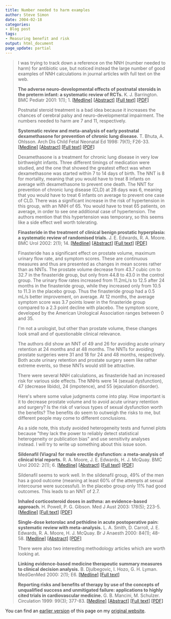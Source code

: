 ```yaml
---
title: Number needed to harm examples
author: Steve Simon
date: 2004-02-18
categories:
- Blog post
tags:
- Measuring benefit and risk
output: html_document
page_update: partial
---
```

> I was trying to track down a reference on the NNH (number needed to
> harm) for antibiotic use, but noticed instead the large number of good
> examples of NNH calculations in journal articles with full text on the
> web.
>
> **The adverse neuro-developmental effects of postnatal steroids in the
> preterm infant: a systematic review of RCTs.** K. J. Barrington. BMC
> Pediatr 2001: 1(1); 1.
> [\[Medline\]](http://www.ncbi.nlm.nih.gov/entrez/query.fcgi?cmd=Retrieve&db=PubMed&list_uids=11248841&dopt=Abstract)
> [\[Abstract\]](http://www.biomedcentral.com/1471-2431/1/1/abstract)
> [\[Full text\]](http://www.biomedcentral.com/1471-2431/1/1)
> [\[PDF\]](http://www.biomedcentral.com/content/pdf/1471-2431-1-1.pdf)
>
> Postnatal steroid treatment is a bad idea because it increases the
> chances of cerebral palsy and neuro-developmental impairment. The
> numbers needed to harm are 7 and 11, respectively.
>
> **Systematic review and meta-analysis of early postnatal dexamethasone
> for prevention of chronic lung disease.** T. Bhuta, A. Ohlsson. Arch
> Dis Child Fetal Neonatal Ed 1998: 79(1); F26-33.
> [\[Medline\]](http://www.ncbi.nlm.nih.gov/entrez/query.fcgi?cmd=Retrieve&db=PubMed&list_uids=9797621&dopt=Abstract)
> [\[Abstract\]](http://adc.bmjjournals.com/cgi/content/abstract/fetalneonatal;79/1/F26)
> [\[Full
> text\]](http://adc.bmjjournals.com/cgi/content/full/fetalneonatal;79/1/F26)
> [\[PDF\]](http://adc.bmjjournals.com/cgi/reprint/fetalneonatal;79/1/F26.pdf)
>
> Dexamethasone is a treatment for chronic lung disease in very low
> birthweight infants. Three different timings of medication were
> studied, and the one that showed the greatest effect was when
> dexamethasone was started within 7 to 14 days of birth. The NNT is 8
> for mortality, meaning that you would have to treat 8 infants on
> average with dexamethasone to prevent one death. The NNT for
> prevention of chronic lung disease (CLD) at 28 days was 6, meaning
> that you would have to treat 6 infants on average to prevent one case
> of CLD. There was a significant increase in the risk of hypertension
> in this group, with an NNH of 65. You would have to treat 65 patients,
> on average, in order to see one additional case of hypertension. The
> authors mention that this hypertension was temporary, so this seems
> like a side effect well worth tolerating.
>
> **Finasteride in the treatment of clinical benign prostatic
> hyperplasia: a systematic review of randomised trials.** J. E.
> Edwards, R. A. Moore. BMC Urol 2002: 2(1); 14.
> [\[Medline\]](http://www.ncbi.nlm.nih.gov/entrez/query.fcgi?cmd=Retrieve&db=PubMed&list_uids=12477383&dopt=Abstract)
> [\[Abstract\]](http://www.biomedcentral.com/1471-2490/2/14/abstract)
> [\[Full text\]](http://www.biomedcentral.com/1471-2490/2/14)
> [\[PDF\]](http://www.biomedcentral.com/content/pdf/1471-2490-2-14.pdf)
>
> Finasteride has a significant effect on prostate volume, maximum
> urinary flow rate, and symptom scores. These are continuous measures
> and thus are presented as changes in mean scores rather than as NNTs.
> The prostate volume decrease from 43.7 cubic cm to 32.7 in the
> finasteride group, but only from 44.8 to 43.0 in the control group.
> The urinary flow rates increased from 11.2mL/s to 12.5 after 24 months
> in the finasteride group, while they increased only from 10.5 to 11.3
> in the placebo group. Thus the finasteride group had a 0.5 mL/s better
> improvement, on average. At 12 months, the average symptom score was
> 3.7 points lower in the finasteride group compared to a 2.3 point
> decline with placebo. The symptom score, developed by the American
> Urological Association ranges between 0 and 35.
>
> I'm not a urologist, but other than prostate volume, these changes
> look small and of questionable clinical relevance.
>
> The authors did show an NNT of 49 and 26 for avoiding acute urinary
> retention at 24 months and at 48 months. The NNTs for avoiding
> prostate surgeries were 31 and 18 for 24 and 48 months, respectively.
> Both acute urinary retention and prostate surgery seem like rather
> extreme events, so these NNTs would still be attractive.
>
> There were several NNH calculations, as finasteride had an increased
> risk for various side effects. The NNHs were 14 (sexual dysfunction),
> 47 (decrease libido), 24 (impotence), and 55 (ejaculation disorder).
>
> Here's where some value judgments come into play. How important is it
> to decrease prostate volume and to avoid acute urinary retention and
> surgery? Is the risk of various types of sexual dysfunction worth the
> benefits? The benefits do seem to outweigh the risks to me, but
> different people may come to different conclusions.
>
> As a side note, this study avoided heterogeneity tests and funnel
> plots because "they lack the power to reliably detect statistical
> heterogeneity or publication bias" and use sensitivity analyses
> instead. I will try to write up something about this issue soon.
>
> **Sildenafil (Viagra) for male erectile dysfunction: a meta-analysis
> of clinical trial reports.** R. A. Moore, J. E. Edwards, H. J. McQuay.
> BMC Urol 2002: 2(1); 6.
> [\[Medline\]](http://www.ncbi.nlm.nih.gov/entrez/query.fcgi?cmd=Retrieve&db=PubMed&list_uids=12049673&dopt=Abstract)
> [\[Abstract\]](http://www.biomedcentral.com/1471-2490/2/6/abstract)
> [\[Full text\]](http://www.biomedcentral.com/1471-2490/2/6)
> [\[PDF\]](http://www.biomedcentral.com/content/pdf/1471-2490-2-6.pdf)
>
> Sildenafil seems to work well. In the sildenafil group, 49% of the men
> has a good outcome (meaning at least 60% of the attempts at sexual
> intercourse were successful). In the placebo group only 11% had good
> outcomes. This leads to an NNT of 2.7.
>
> **Inhaled corticosteroid doses in asthma: an evidence-based
> approach.** H. Powell, P. G. Gibson. Med J Aust 2003: 178(5); 223-5.
> [\[Medline\]](http://www.ncbi.nlm.nih.gov/entrez/query.fcgi?cmd=Retrieve&db=PubMed&list_uids=12603186&dopt=Abstract)
> [\[Full
> text\]](http://www.mja.com.au/public/issues/178_05_030303/pow10507_fm.html)
> [\[PDF\]](http://www.mja.com.au/public/issues/178_05_030303/pow10507_fm.pdf)
>
> **Single-dose ketorolac and pethidine in acute postoperative pain:
> systematic review with meta-analysis.** L. A. Smith, D. Carroll, J. E.
> Edwards, R. A. Moore, H. J. McQuay. Br J Anaesth 2000: 84(1); 48-58.
> [\[Medline\]](http://www.ncbi.nlm.nih.gov/entrez/query.fcgi?cmd=Retrieve&db=PubMed&list_uids=10740547&dopt=Abstract)
> [\[Abstract\]](http://bja.oupjournals.org/cgi/content/abstract/84/1/48)
> [\[PDF\]](http://bja.oupjournals.org/cgi/reprint/84/1/48.pdf)
>
> There were also two interesting methodology articles which are worth
> looking at.
>
> **Linking evidence-based medicine therapeutic summary measures to
> clinical decision analysis.** B. Djulbegovic, I. Hozo, G. H. Lyman.
> MedGenMed 2000: 2(1); E6.
> [\[Medline\]](http://www.ncbi.nlm.nih.gov/entrez/query.fcgi?cmd=Retrieve&db=PubMed&list_uids=11104452&dopt=Abstract)
> [\[Full text\]](http://www.medscape.com/viewarticle/408028_print)
>
> **Reporting risks and benefits of therapy by use of the concepts of
> unqualified success and unmitigated failure: applications to highly
> cited trials in cardiovascular medicine.** G. B. Mancini, M. Schulzer.
> Circulation 1999: 99(3); 377-83.
> [\[Medline\]](http://www.ncbi.nlm.nih.gov/entrez/query.fcgi?cmd=Retrieve&db=PubMed&list_uids=9918524&dopt=Abstract)
> [\[Abstract\]](http://circ.ahajournals.org/cgi/content/abstract/99/3/377)
> [\[Full text\]](http://circ.ahajournals.org/cgi/content/full/99/3/377)
> [\[PDF\]](http://circ.ahajournals.org/cgi/reprint/99/3/377)

You can find an [earlier version](http://www.pmean.com/04/nnh.html) of this page on my [original website](http://www.pmean.com/original_site.html).
